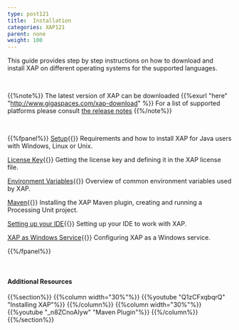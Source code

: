 ```yaml
---
type: post121
title:  Installation
categories: XAP121
parent: none
weight: 100
---
```




This guide provides step by step instructions on how to download and install XAP on different operating systems for the supported languages.

<br>

{{%note%}}
The latest version of XAP can be downloaded {{%exurl "here" "http://www.gigaspaces.com/xap-download" %}} For a list of supported platforms please consult [the release notes](/release_notes)
{{%/note%}}

<br>

{{%fpanel%}}
[Setup](./installation-java.html){{<wbr>}}
Requirements and how to install XAP for Java users with Windows, Linux or Unix.

[License Key](./license-key.html){{<wbr>}}
Getting the license key and defining it in the XAP license file.

[Environment Variables](./common-environment-variables.html){{<wbr>}}
Overview of common environment variables used by XAP.

[Maven](./installation-maven-overview.html){{<wbr>}}
Installing the XAP Maven plugin, creating and running a Processing Unit project.

[Setting up your IDE](./installation-eclipse-overview.html){{<wbr>}}
Setting up your IDE to work with XAP.

[XAP as Windows Service](./installation-windows-service.html){{<wbr>}}
Configuring XAP as a Windows service.

{{%/fpanel%}}

<br>


#### Additional Resources
{{%section%}}
{{%column width="30%"%}}
{{%youtube "Q1zCFxqbqrQ"  "Installing XAP"%}}
{{%/column%}}
{{%column width="30%"%}}
{{%youtube "_n8ZCnoAIyw"  "Maven Plugin"%}}
{{%/column%}}
{{%/section%}}



